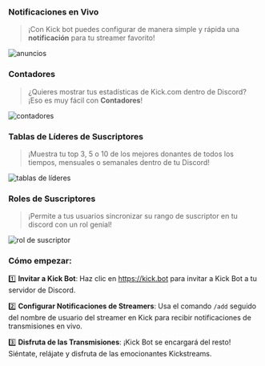 ### Notificaciones en Vivo

> ¡Con Kick bot puedes configurar de manera simple y rápida una **notificación** para tu streamer favorito!

![anuncios](https://images-ext-1.discordapp.net/external/nU3YZlYycrUcn8AeL04vSoH3OKKudzxWFLpj6uwITao/https/kick.bot/images/examples/announcements.png)

### Contadores

> ¿Quieres mostrar tus estadísticas de Kick.com dentro de Discord? ¡Eso es muy fácil con **Contadores**!

![contadores](https://images-ext-1.discordapp.net/external/4axnZvj-Oq5LswVEw1cgZdq71eqAQ6Ey40NLg5fRWdk/https/kick.bot/images/examples/counters.png)

### Tablas de Líderes de Suscriptores

> ¡Muestra tu top 3, 5 o 10 de los mejores donantes de todos los tiempos, mensuales o semanales dentro de tu Discord!

![tablas de líderes](https://images-ext-1.discordapp.net/external/Di7M4S47c6gb_ZJdj_8ButrHUrmfvFoyZ8_fPgPgcKI/https/kick.bot/images/examples/leaderboards.png)

### Roles de Suscriptores

> ¡Permite a tus usuarios sincronizar su rango de suscriptor en tu discord con un rol genial!

![rol de suscriptor](https://images-ext-1.discordapp.net/external/cM3Ar30qlE5Z1ko_JvCP5c7WJOoLeB-A2PE8kmkgPwQ/https/kick.bot/images/examples/subsriberrole.png)

### Cómo empezar:

1️⃣ **Invitar a Kick Bot**: Haz clic en https://kick.bot para invitar a Kick Bot a tu servidor de Discord.

2️⃣ **Configurar Notificaciones de Streamers**: Usa el comando `/add` seguido del nombre de usuario del streamer en Kick para recibir notificaciones de transmisiones en vivo.

3️⃣ **Disfruta de las Transmisiones**: ¡Kick Bot se encargará del resto! Siéntate, relájate y disfruta de las emocionantes Kickstreams.
